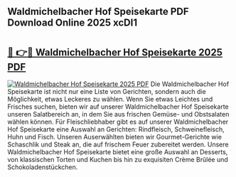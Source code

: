 ## Waldmichelbacher Hof Speisekarte PDF Download Online 2025 xcDI1

# <h2><a href="http://gc8ugc.nevu.top/?p=Waldmichelbacher+Hof+Speisekarte">🔗 👉🔴 Waldmichelbacher Hof Speisekarte 2025 PDF</a></h2>

[![Waldmichelbacher Hof Speisekarte 2025 PDF](https://i.imgur.com/dBaPXMq.png)](http://gc8ugc.nevu.top/?p=Waldmichelbacher+Hof+Speisekarte)
Die Waldmichelbacher Hof Speisekarte ist nicht nur eine Liste von Gerichten, sondern auch die Möglichkeit, etwas Leckeres zu wählen. Wenn Sie etwas Leichtes und Frisches suchen, bieten wir auf unserer Waldmichelbacher Hof Speisekarte unseren Salatbereich an, in dem Sie aus frischen Gemüse- und Obstsalaten wählen können. Für Fleischliebhaber gibt es auf unserer Waldmichelbacher Hof Speisekarte eine Auswahl an Gerichten: Rindfleisch, Schweinefleisch, Huhn und Fisch. Unseren Auserwählten bieten wir Gourmet-Gerichte wie Schaschlik und Steak an, die auf frischem Feuer zubereitet werden. Unsere Waldmichelbacher Hof Speisekarte bietet eine große Auswahl an Desserts, von klassischen Torten und Kuchen bis hin zu exquisiten Crème Brûlée und Schokoladenstückchen.
